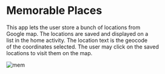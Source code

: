 # Memorable Places

This app lets the user store a bunch of locations from  
Google map. The locations are saved and displayed on a  
list in the home activity. The location text is the geocode  
of the coordinates selected.  The user may click on the saved  
locations to visit them on the map.  

![mem](memorablePlaces.gif)
